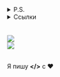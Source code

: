 <details>
  <summary>P.S.</summary>
  Кто-то занял мой ник так что пришлось поставить себе другой: opqgz.
</details>
<details>
  <summary>Ссылки </summary>
  <a href="http://team748.ml">
  Мой сайт
  </a>
</details>

<br>
<br>

<a href="https://github.com/opqgz">
  <img align="center" src="https://github-readme-stats.anuraghazra1.vercel.app/api?username=opqgz&show_icons=true&include_all_commits=true&theme=tokyonight&locale=ru&custom_title=Статистика&show_owner=true&card_width=400&layout=compact">
</a>
<br>
<a href="https://github.com/opqgz">
  <img align="center" src="https://github-readme-stats.anuraghazra1.vercel.app/api/top-langs/?username=opqgz&layout=compact&theme=tokyonight&locale=ru&custom_title=Ван%20лав%20лангуагес&show_owner=true&card_width=400&layout=compact">
</a>

<br>
<br>

Я пишу **</>** с ❤️
